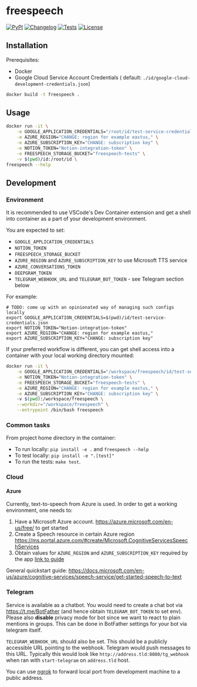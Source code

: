 # freespeech

[![PyPI](https://img.shields.io/pypi/v/freespeech.svg)](https://pypi.org/project/freespeech/)
[![Changelog](https://img.shields.io/github/v/release/astaff/freespeech?include_prereleases&label=changelog)](https://github.com/astaff/freespeech/releases)
[![Tests](https://github.com/astaff/freespeech/workflows/Test/badge.svg)](https://github.com/astaff/freespeech/actions?query=workflow%3ATest)
[![License](https://img.shields.io/badge/license-Apache%202.0-blue.svg)](https://github.com/astaff/freespeech/blob/master/LICENSE)

## Installation

Prerequisites:

* Docker
* Google Cloud Service Account Credentials (
  default: `./id/google-cloud-development-credentials.json`)

```bash
docker build -t freespeech .
```

## Usage

```bash
docker run -it \
    -e GOOGLE_APPLICATION_CREDENTIALS="/root/id/test-service-credentials.json" \
    -e AZURE_REGION="CHANGE: region for example eastus," \
    -e AZURE_SUBSCRIPTION_KEY="CHANGE: subscription key" \
    -e NOTION_TOKEN="Notion-integration-token" \
    -e FREESPEECH_STORAGE_BUCKET="freespeech-tests" \
    -v $(pwd)/id:/root/id \
freespeech --help
```

## Development

### Environment

It is recommended to use VSCode's Dev Container extension and get a shell into container
as a part of your development
environment.

You are expected to set:

* `GOOGLE_APPLICATION_CREDENTIALS`
* `NOTION_TOKEN`
* `FREESPEECH_STORAGE_BUCKET`
* `AZURE_REGION` and `AZURE_SUBSCRIPTION_KEY` to use Microsoft TTS service
* `AZURE_CONVERSATIONS_TOKEN`
* `DEEPGRAM_TOKEN`
* `TELEGRAM_WEBHOOK_URL` and `TELEGRAM_BOT_TOKEN` - see Telegram section below

For example:

```shell
# TODO: come up with an opinionated way of managing such configs locally
export GOOGLE_APPLICATION_CREDENTIALS=$(pwd)/id/test-service-credentials.json
export NOTION_TOKEN="Notion-integration-token"
export AZURE_REGION="CHANGE: region for example eastus,"
export AZURE_SUBSCRIPTION_KEY="CHANGE: subscription key"
```

If your preferred workflow is different, you can get shell access into a container with
your local working directory
mounted:

```bash
docker run -it \
    -e GOOGLE_APPLICATION_CREDENTIALS="/workspace/freespeech/id/test-service-credentials.json" \
    -e NOTION_TOKEN="Notion-integration-token" \
    -e FREESPEECH_STORAGE_BUCKET="freespeech-tests" \
    -e AZURE_REGION="CHANGE: region for example eastus," \
    -e AZURE_SUBSCRIPTION_KEY="CHANGE: subscription key" \   
    -v $(pwd):/workspace/freespeech \
    --workdir="/workspace/freespeech" \
    --entrypoint /bin/bash freespeech
```

### Common tasks

From project home directory in the container:

* To run locally: `pip install -e .` and `freespeech --help`
* To test locally: `pip install -e ".[test]"`
* To run the tests: `make test`.

### Cloud

#### Azure

Currently, text-to-speech from Azure is used. In order to get a working environment, one
needs to:

1. Have a Microsoft Azure account. https://azure.microsoft.com/en-us/free/ to get
   started
2. Create a Speech resource in certain Azure region
   https://ms.portal.azure.com/#create/Microsoft.CognitiveServicesSpeechServices
3. Obtain values for `AZURE_REGION` and `AZURE_SUBSCRIPTION_KEY` required by the app
   [link to guide](https://docs.microsoft.com/en-us/azure/cognitive-services/cognitive-services-apis-create-account#get-the-keys-for-your-resource)

General quickstart guide:
https://docs.microsoft.com/en-us/azure/cognitive-services/speech-service/get-started-speech-to-text

### Telegram

Service is available as a chatbot. You would need to create a chat bot via
https://t.me/BotFather (and hence obtain `TELEGRAM_BOT_TOKEN` to set env). Please also
**disable** privacy mode for bot since we want to react to plain mentions in groups.
This can be done in BotFather settings for your bot via telegram itself.

`TELEGRAM_WEBHOOK_URL` should also be set. This should be a publicly accessible URL
pointing to the webhook. Telegram would push messages to this URL. Typically this would
look like `http://address.tld:8080/tg_webhook` when ran with `start-telegram`
on `address.tld` host.

You can use [ngrok](https://ngrok.com) to forward local port from development machine 
to a public address.